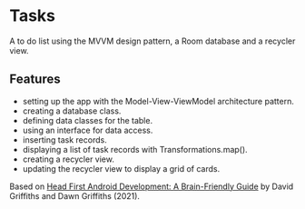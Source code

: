 # Tasks

A to do list using the MVVM design pattern, a Room database and a recycler view.

<!-- <p align="center">
<img src="screenshot.png" style="width:528px;max-width: 100%;">
</p> -->

## Features

- setting up the app with the Model-View-ViewModel architecture pattern.
- creating a database class.
- defining data classes for the table.
- using an interface for data access.
- inserting task records.
- displaying a list of task records with Transformations.map().
- creating a recycler view.
- updating the recycler view to display a grid of cards.

Based on [Head First Android Development: A Brain-Friendly Guide](https://www.amazon.com/Head-First-Android-Development-Brain-Friendly/dp/1449362184) by David Griffiths and Dawn Griffiths (2021).

